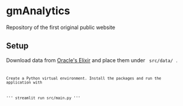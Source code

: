 # gmAnalytics
Repository of the first original public website

## Setup
Download data from [Oracle's Elixir](https://drive.google.com/drive/u/0/folders/1gLSw0RLjBbtaNy0dgnGQDAZOHIgCe-HH) and place them under <code> src/data/ <code>.

Create a Python virtual environment. Install the packages and run the application with 

'''
streamlit run src/main.py
'''